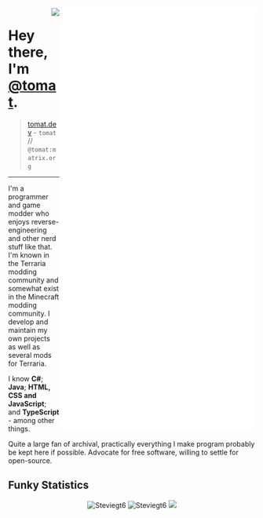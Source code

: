 <img align="right" src="/github-metrics.svg" alt="Metrics" width="400">

<img align="right" src="https://komarev.com/ghpvc/?username=Steviegt6" />

# Hey there, I'm [@tomat](https://tomat.dev/).

> [tomat.dev](https://tomat.dev) - `tomat` // `@tomat:matrix.org`

---

I'm a programmer and game modder who enjoys reverse-engineering and other nerd stuff like that. I'm known in the Terraria modding community and somewhat exist in the Minecraft modding community. I develop and maintain my own projects as well as several mods for Terraria.

I know **C#**; **Java**; **HTML, CSS and JavaScript**; and **TypeScript** - among other things.

Quite a large fan of archival, practically everything I make program probably be kept here if possible. Advocate for free software, willing to settle for open-source.

<!-- ## Projects
I actively work on and have worked on several projects in the past, including, but not limited to:
* [**Felt**](https://github.com/feltpowered/felt), and other projects under the [_FeltPowered_](https://github.com/feltpowered) organization, which work in unison to create a "universal" mod loader and runtime patcher for C# applications.
* [**Terraclient**](https://github.com/Steviegt6/Terraclient), a utility client for Terraria (no longer maintained, not fun to work on). This made use of tModLoader's patching system.
* [**TML.Patcher**](https://github.com/Steviegt6/TML.Patcher), a program for unpacking and manipulating `.tmod` files, designed to heavily aid in reverse-engineering mods.
* [**CataclysmMod**](https://github.com/Steviegt6/CataclysmMod), an experimental Terraria mod which makes heavy use of interesting assembly loading manipulation and knowledge of how the CLR understands type loading to achieve add-on functionality.
* [**Terraprisma**](https://github.com/rejuvena/terraprisma), a tModLoader bootstrapper which enabled the use of assembly transformation before tML loaded, akin to Minecraft's coremodding.
* [**Tea Framework**](https://github.com/rejuvena/tea-framework), a progressive modding library and framework for tModLoader mods.
* [**Rejuvena**](https://github.com/rejuvena/rejuvena), an advanced content mod for Terraria. -->

## Funky Statistics
<div align="center">
  <img width="49%"  src="https://github-readme-stats.vercel.app/api?username=Steviegt6&show_icons=true&theme=tokyonight&hide_border=true" alt="Steviegt6" />
  <img width="49%"  src="https://github-readme-streak-stats.herokuapp.com/?user=Steviegt6&hide_border=true&theme=tokyonight" alt="Steviegt6" />
  <img width="50%"  src="https://github-readme-stats.vercel.app/api/wakatime?username=Tomat&theme=tokyonight&langs_count=8&hide_border=true" />
</div>

<!-- <img width="33%" align="left" src="https://github-readme-stats.vercel.app/api/top-langs/?username=Steviegt6&theme=tokyonight" alt="Steviegt6" /> -->
